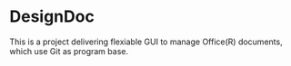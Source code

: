 # DesignDoc
This is a project delivering flexiable GUI to manage Office(R) documents, which use Git as program base.
